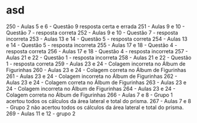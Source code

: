 # asd

250 - Aulas 5 e 6 - Questão 9 resposta certa e errada
251 - Aulas 9 e 10 - Questão 7 - resposta correta
252 - Aulas 9 e 10 - Questão 7 - resposta incorreta
253 - Aulas 13 e 14 - Questão 5 - resposta correta
254 - Aulas 13 e 14 - Questão 5 - resposta incorreta
255 - Aulas 17 e 18 - Questão 4 - resposta correta
256 - Aulas 17 e 18 - Questão 4 - resposta incorreta
257 - Aulas 21 e 22 - Questão 1 - resposta incorreta
258 - Aulas 21 e 22 - Questão 1 - resposta correta
259 - Aulas 23 e 24 - Colagem incorreta no Álbum de Figurinhas
260 - Aulas 23 e 24 - Colagem correta no Álbum de Figurinhas
261 - Aulas 23 e 24 - Colagem incorreta no Álbum de Figurinhas
262 - Aulas 23 e 24 - Colagem correta no Álbum de Figurinhas
263 - Aulas 23 e 24 - Colagem incorreta no Álbum de Figurinhas
264 - Aulas 23 e 24 - Colagem correta no Álbum de Figurinhas
266 - Aulas 7 e 8 - Grupo 1 acertou todos os cálculos da área lateral e total do prisma.
267 - Aulas 7 e 8 - Grupo 2 não acertou todos os cálculos da área lateral e total do prisma.
269 - Aulas 11 e 12 - grupo 2
